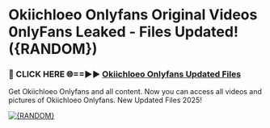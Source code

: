 # Okiichloeo Onlyfans Original Videos 0nlyFans Leaked - Files Updated! ({RANDOM})

<h3>🔴 CLICK HERE 🌐==►► <a href="https://betterlinks.top/A2PfLJ" rel="nofollow">Okiichloeo Onlyfans Updated Files</a></h3>

Get Okiichloeo Onlyfans and all content. Now you can access all videos and pictures of Okiichloeo Onlyfans. New Updated Files 2025!

[![{RANDOM}](https://i.imgur.com/ppqm5kG.gif)](https://betterlinks.top/A2PfLJ)